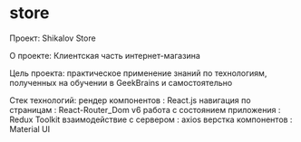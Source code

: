 # store

Проект: Shikalov Store

О проекте: Клиентская часть интернет-магазина

Цель проекта: практическое применение знаний по технологиям, полученных на обучении в GeekBrains и самостоятельно

Стек технологий:
рендер компонентов : React.js
навигация по страницам : React-Router_Dom v6
работа с состоянием приложения : Redux Toolkit
взаимодействие с сервером : axios
верстка компонентов : Material UI
